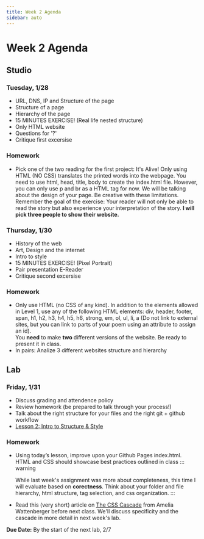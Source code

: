 ```yaml
---
title: Week 2 Agenda
sidebar: auto
---
```


# Week 2 Agenda

## Studio

### Tuesday, 1/28

- URL, DNS, IP and Structure of the page <br>
- Structure of a page <br>
- Hierarchy of the page <br>
- 15 MINUTES EXERCISE! (Real life nested structure) <br>
- Only HTML website <br>
- Questions for '?' <br>
- Critique first excersise <br>

### Homework

- Pick one of the two reading for the first project: It's Alive! Only using HTML (NO CSS) translates the printed words into the webpage. You need to use html, head, title, body to create the index.html file.
  However, you can only use p and br as a HTML tag for now. We will be talking about the design of your page. Be creative with these limitations. Remember the goal of the exercise: Your reader will not only be able to read the story but also experience your interpretation of the story.
  <b> I will pick three people to show their website. </b>

### Thursday, 1/30

- History of the web <br>
- Art, Design and the internet </br>
- Intro to style <br>
- 15 MINUTES EXERCISE! (Pixel Portrait) <br>
- Pair presentation E-Reader <br>
- Critique second excersise

### Homework

- Only use HTML (no CSS of any kind). In addition to the elements allowed in Level 1, use any of the following HTML elements: div, header, footer, span, h1, h2, h3, h4, h5, h6, strong, em, ol, ul, li, a (Do not link to external sites, but you can link to parts of your poem using an attribute to assign an id).
  <br>
  You <b>need</b> to make <strong> two </strong> different versions of the website. Be ready to present it in class.
  <br>
- In pairs: Analize 3 different websites structure and hierarchy

## Lab

### Friday, 1/31

- Discuss grading and attendence policy
- Review homework (be prepared to talk through your process!)
- Talk about the right structure for your files and the right git + github workflow
- [Lesson 2: Intro to Structure & Style](../lessons/lab/lesson-2)

### Homework

- Using today’s lesson, improve upon your Github Pages index.html. HTML and CSS should showcase best practices outlined in class
  ::: warning

  While last week's assignment was more about completeness, this time I will evaluate based on <b>corectness</b>. Think about your folder and file hierarchy, html structure, tag selection, and css organization.
  :::

- Read this (very short) article on [The CSS Cascade](https://wattenberger.com/blog/css-cascade) from Amelia Wattenberger before next class. We'll discuss specificity and the cascade in more detail in next week's lab.

<b>Due Date:</b> By the start of the next lab, 2/7
